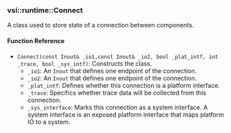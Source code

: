 ### vsi::runtime::Connect
A class used to store state of a connection between components.

#### Function Reference
- `Connect(const Inout& _io1,const Inout& _io2, bool _plat_intf, int _trace, bool _sys_intf)`: Constructs the class.
	- `_io1`: An `Inout` that defines one endpoint of the connection.
	- `_io2`: An `Inout` that defines one endpoint of the connection.
	- `_plat_intf`: Defines whether this connection is a platform interface.
	- `_trace`: Specifics whether trace data will be collected from this connection.
	- `_sys_interface`: Marks this connection as a system interface. A system interface is an exposed platform interface that maps platform IO to a system.

